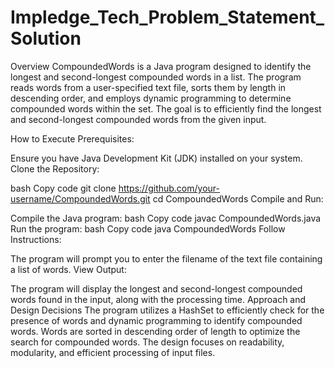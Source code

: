 # Impledge_Tech_Problem_Statement_Solution

Overview
CompoundedWords is a Java program designed to identify the longest and second-longest compounded words in a list. The program reads words from a user-specified text file, sorts them by length in descending order, and employs dynamic programming to determine compounded words within the set. The goal is to efficiently find the longest and second-longest compounded words from the given input.

How to Execute
Prerequisites:

Ensure you have Java Development Kit (JDK) installed on your system.
Clone the Repository:

bash
Copy code
git clone https://github.com/your-username/CompoundedWords.git
cd CompoundedWords
Compile and Run:

Compile the Java program:
bash
Copy code
javac CompoundedWords.java
Run the program:
bash
Copy code
java CompoundedWords
Follow Instructions:

The program will prompt you to enter the filename of the text file containing a list of words.
View Output:

The program will display the longest and second-longest compounded words found in the input, along with the processing time.
Approach and Design Decisions
The program utilizes a HashSet to efficiently check for the presence of words and dynamic programming to identify compounded words.
Words are sorted in descending order of length to optimize the search for compounded words.
The design focuses on readability, modularity, and efficient processing of input files.



